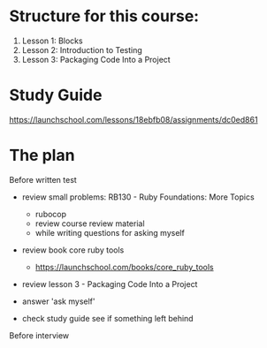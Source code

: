 # Structure for this course:

1. Lesson 1: Blocks
2. Lesson 2: Introduction to Testing
3. Lesson 3: Packaging Code Into a Project

# Study Guide

https://launchschool.com/lessons/18ebfb08/assignments/dc0ed861


# The plan

Before written test

- review  small problems: RB130 - Ruby Foundations: More Topics
  - rubocop
  - review course review material
  - while writing questions for asking myself

- review book core ruby tools
  - https://launchschool.com/books/core_ruby_tools
- review lesson 3 - Packaging Code Into a Project

- answer 'ask myself'

- check study guide see if something left behind

Before interview
